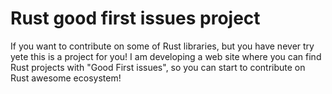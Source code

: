 # Rust good first issues project

If you want to contribute on some of Rust libraries, but you have never try yete this is a project for you! I am developing a web site where you can find Rust projects with "Good First issues", so you can start to contribute on Rust awesome ecosystem!